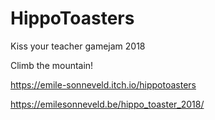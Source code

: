 # HippoToasters
Kiss your teacher gamejam 2018

Climb the mountain!

https://emile-sonneveld.itch.io/hippotoasters

https://emilesonneveld.be/hippo_toaster_2018/
